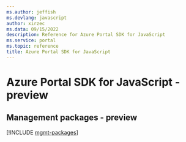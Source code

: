 ```yaml
---
ms.author: jeffish
ms.devlang: javascript
author: xirzec
ms.data: 09/15/2022
description: Reference for Azure Portal SDK for JavaScript
ms.service: portal
ms.topic: reference
title: Azure Portal SDK for JavaScript
---
```

# Azure Portal SDK for JavaScript - preview

## Management packages - preview
[!INCLUDE [mgmt-packages](portal-mgmt-index.md)]